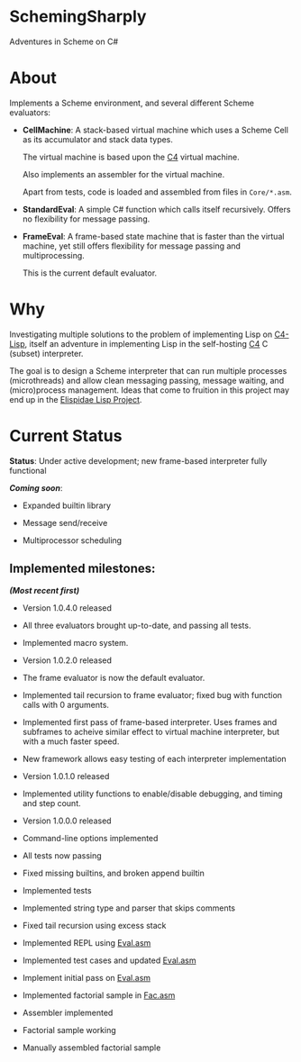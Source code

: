 # SchemingSharply
Adventures in Scheme on C#

# About
Implements a Scheme environment, and several different Scheme evaluators:

  * **CellMachine**: A stack-based virtual machine which uses a Scheme Cell as its accumulator and stack data types.
  
    The virtual machine is based upon the [C4](https://github.com/rswier/c4) virtual machine.

    Also implements an assembler for the virtual machine.
    
    Apart from tests, code is loaded and assembled from files in `Core/*.asm`.
    
  * **StandardEval**: A simple C# function which calls itself recursively. Offers no flexibility for message passing.
  
  * **FrameEval**: A frame-based state machine that is faster than the virtual machine, yet still offers flexibility for message passing and multiprocessing.
  
    This is the current default evaluator.

# Why
Investigating multiple solutions to the problem of implementing Lisp on [C4-Lisp](https://github.com/andrakis/c4-lisp), itself an adventure in implementing Lisp in the self-hosting [C4](https://github.com/rswier/c4) C (subset) interpreter.

The goal is to design a Scheme interpreter that can run multiple processes (microthreads) and allow clean messaging passing, message waiting, and (micro)process management. Ideas that come to fruition in this project may end up in the [Elispidae Lisp Project](https://github.com/andrakis/Elispidae).

# Current Status

**Status**: Under active development; new frame-based interpreter fully functional

***Coming soon***:

* Expanded builtin library

* Message send/receive

* Multiprocessor scheduling

Implemented milestones:
-----------------------

***(Most recent first)***

* Version 1.0.4.0 released

* All three evaluators brought up-to-date, and passing all tests.

* Implemented macro system.

* Version 1.0.2.0 released

* The frame evaluator is now the default evaluator.

* Implemented tail recursion to frame evaluator; fixed bug with function calls with 0 arguments.

* Implemented first pass of frame-based interpreter. Uses frames and subframes to acheive similar effect to virtual machine interpreter, but with a much faster speed.

* New framework allows easy testing of each interpreter implementation

* Version 1.0.1.0 released

* Implemented utility functions to enable/disable debugging, and timing and step count.

* Version 1.0.0.0 released

* Command-line options implemented

* All tests now passing

* Fixed missing builtins, and broken append builtin

* Implemented tests

* Implemented string type and parser that skips comments

* Fixed tail recursion using excess stack

* Implemented REPL using [Eval.asm](https://github.com/andrakis/SchemingSharply/blob/master/SchemingSharply/Core/Eval.asm)

* Implemented test cases and updated [Eval.asm](https://github.com/andrakis/SchemingSharply/blob/master/SchemingSharply/Core/Eval.asm)

* Implement initial pass on [Eval.asm](https://github.com/andrakis/SchemingSharply/blob/master/SchemingSharply/Core/Eval.asm)

* Implemented factorial sample in [Fac.asm](https://github.com/andrakis/SchemingSharply/blob/master/SchemingSharply/Core/Fac.asm)

* Assembler implemented

* Factorial sample working

* Manually assembled factorial sample

